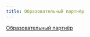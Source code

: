 ```yaml
---
title: Образовательный партнёр
---
```


[Образовательный партнёр](https://gramax.smile-tech.study/Flow_TSU_OP_help)
